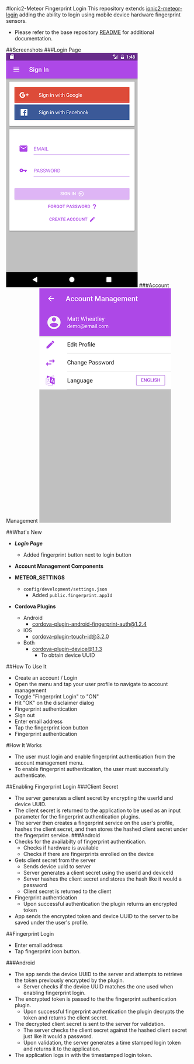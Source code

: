 #Ionic2-Meteor Fingerprint Login
This repository extends [ionic2-meteor-login](https://github.com/mjwheatley/ionic2-meteor-login) adding the ability to login using mobile device hardware fingerprint sensors.

* Please refer to the base repository [README](https://github.com/mjwheatley/ionic2-meteor-boilerplate/blob/master/README.md) for additional documentation.

##Screenshots
###Login Page
![fingerprint sign in](screenshots/android/sign-in.png)
###Account Management
![account menu page](screenshots/android/account-management/account-menu-page.png)


##What's New
* ***Login Page***
    * Added fingerprint button next to login button
* **Account Management Components**

* **METEOR_SETTINGS**
    * `config/development/settings.json`
        * Added `public.fingerprint.appId`
* **Cordova Plugins**
    * Android
        * cordova-plugin-android-fingerprint-auth@1.2.4
    * iOS
        * cordova-plugin-touch-id@3.2.0
    * Both
        *  cordova-plugin-device@1.1.3
            * To obtain device UUID

##How To Use It
* Create an account / Login
* Open the menu and tap your user profile to navigate to account management
* Toggle "Fingerprint Login" to "ON"
* Hit "OK" on the disclaimer dialog
* Fingerprint authentication
* Sign out
* Enter email address
* Tap the fingerprint icon button
* Fingerprint authentication

#How It Works
* The user must login and enable fingerprint authentication from the account management menu.
* To enable fingerprint authentication, the user must successfully authenticate.

##Enabling Fingerprint Login
###Client Secret
* The server generates a client secret by encrypting the userId and device UUID.
* The client secret is returned to the application to be used as an input parameter for the fingerprint authentication plugins.
* The server then creates a fingerprint service on the user's profile, hashes the client secret, and then stores the hashed client secret under the fingerprint service.
###Android
* Checks for the availabilty of fingerprint authentication.
    * Checks if hardware is available
    * Checks if there are fingerprints enrolled on the device
* Gets client secret from the server
    * Sends device uuid to server
    * Server generates a client secret using the userId and deviceId
    * Server hashes the client secret and stores the hash like it would a password
    * Client secret is returned to the client
* Fingerprint authentication
    * Upon successful authentication the plugin returns an encrypted token
* App sends the encrypted token and device UUID to the server to be saved under the user's profile.

##Fingerprint Login
* Enter email address
* Tap fingerprint icon button.

###Android
* The app sends the device UUID to the server and attempts to retrieve the token previously encrypted by the plugin.
    *  Server checks if the device UUID matches the one used when enabling fingerprint login.
* The encrypted token is passed to the the fingerprint authentication plugin.
    * Upon successful fingerprint authentication the plugin decrypts the token and returns the client secret.
* The decrypted client secret is sent to the server for validation.
    * The server checks the client secret against the hashed client secret just like it would a password.
    * Upon validation, the server generates a time stamped login token and returns it to the application.
* The application logs in with the timestamped login token.